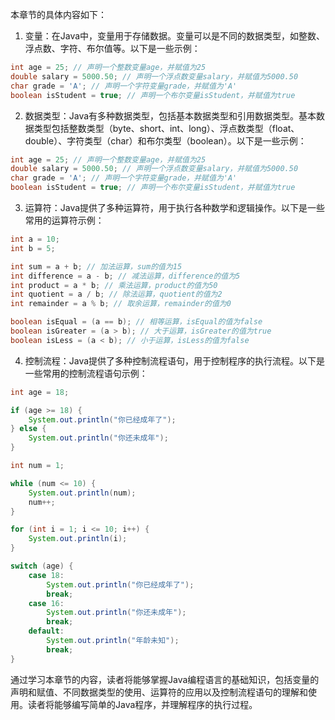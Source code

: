本章节的具体内容如下：

1. 变量：在Java中，变量用于存储数据。变量可以是不同的数据类型，如整数、浮点数、字符、布尔值等。以下是一些示例：

```java
int age = 25; // 声明一个整数变量age，并赋值为25
double salary = 5000.50; // 声明一个浮点数变量salary，并赋值为5000.50
char grade = 'A'; // 声明一个字符变量grade，并赋值为'A'
boolean isStudent = true; // 声明一个布尔变量isStudent，并赋值为true
```

2. 数据类型：Java有多种数据类型，包括基本数据类型和引用数据类型。基本数据类型包括整数类型（byte、short、int、long）、浮点数类型（float、double）、字符类型（char）和布尔类型（boolean）。以下是一些示例：

```java
int age = 25; // 声明一个整数变量age，并赋值为25
double salary = 5000.50; // 声明一个浮点数变量salary，并赋值为5000.50
char grade = 'A'; // 声明一个字符变量grade，并赋值为'A'
boolean isStudent = true; // 声明一个布尔变量isStudent，并赋值为true
```

3. 运算符：Java提供了多种运算符，用于执行各种数学和逻辑操作。以下是一些常用的运算符示例：

```java
int a = 10;
int b = 5;

int sum = a + b; // 加法运算，sum的值为15
int difference = a - b; // 减法运算，difference的值为5
int product = a * b; // 乘法运算，product的值为50
int quotient = a / b; // 除法运算，quotient的值为2
int remainder = a % b; // 取余运算，remainder的值为0

boolean isEqual = (a == b); // 相等运算，isEqual的值为false
boolean isGreater = (a > b); // 大于运算，isGreater的值为true
boolean isLess = (a < b); // 小于运算，isLess的值为false
```

4. 控制流程：Java提供了多种控制流程语句，用于控制程序的执行流程。以下是一些常用的控制流程语句示例：

```java
int age = 18;

if (age >= 18) {
    System.out.println("你已经成年了");
} else {
    System.out.println("你还未成年");
}

int num = 1;

while (num <= 10) {
    System.out.println(num);
    num++;
}

for (int i = 1; i <= 10; i++) {
    System.out.println(i);
}

switch (age) {
    case 18:
        System.out.println("你已经成年了");
        break;
    case 16:
        System.out.println("你还未成年");
        break;
    default:
        System.out.println("年龄未知");
        break;
}
```

通过学习本章节的内容，读者将能够掌握Java编程语言的基础知识，包括变量的声明和赋值、不同数据类型的使用、运算符的应用以及控制流程语句的理解和使用。读者将能够编写简单的Java程序，并理解程序的执行过程。
